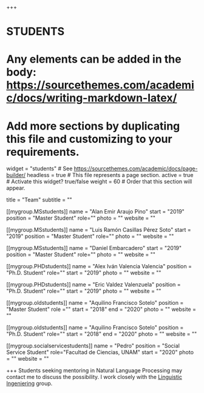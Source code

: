 +++
# STUDENTS
# Any elements can be added in the body: https://sourcethemes.com/academic/docs/writing-markdown-latex/
# Add more sections by duplicating this file and customizing to your requirements.

widget = "students"  # See https://sourcethemes.com/academic/docs/page-builder/
headless = true  # This file represents a page section.
active = true  # Activate this widget? true/false
weight = 60  # Order that this section will appear.

title = "Team"
subtitle = ""

[[mygroup.MSstudents]]
  name = "Alan Emir Araujo Pino"
  start = "2019"
  position = "Master Student"
  role=""
  photo = ""
  website = ""

[[mygroup.MSstudents]]
  name = "Luis Ramón Casillas Pérez Soto"
  start = "2019"
  position = "Master Student"
  role=""
  photo = ""
  website = ""

[[mygroup.MSstudents]]
  name = "Daniel Embarcadero"
  start = "2019"
  position = "Master Student"
  role=""
  photo = ""
  website = ""

[[mygroup.PHDstudents]]
  name = "Alex Iván Valencia Valencia"
  position = "Ph.D. Student"
  role=""
  start = "2019"
  photo = ""
  website = ""

[[mygroup.PHDstudents]]
  name = "Eric Valdez Valenzuela"
  position = "Ph.D. Student"
  role=""
  start = "2019" 
  photo = ""
  website = ""

[[mygroup.oldstudents]]
  name = "Aquilino Francisco Sotelo"
  position = "Master Student"
  role =""
  start = "2018"
  end = "2020"
  photo = ""
  website = ""

[[mygroup.oldstudents]]
  name = "Aquilino Francisco Sotelo"
  position = "Ph.D. Student"
  role=""
  start = "2018"
  end = "2020"
  photo = ""
  website = ""

   
  
[[mygroup.socialservicestudents]]
  name = "Pedro"
  position = "Social Service Student"
  role="Facultad de Ciencias, UNAM"
  start = "2020" 
  photo = ""
  website = ""

+++
Students seeking mentoring in Natural Language Processing may contact me to discuss the possibility. I work closely with the [Linguistic Ingeniering](http://grupos.iingen.unam.mx/iling/es-mx/Paginas/default.aspx) group.
